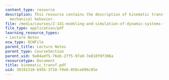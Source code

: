 ```yaml
---
content_type: resource
description: This resource contains the description of kinematic transformation of
  mechanical behavior.
file: /media/courses/2-141-modeling-and-simulation-of-dynamic-systems-fall-2006/30191310b9563710f9e0058ce896c85e_kinematic_transf.pdf
file_type: application/pdf
learning_resource_types:
- Lecture Notes
ocw_type: OCWFile
parent_title: Lecture Notes
parent_type: CourseSection
parent_uid: 9a04adf5-76eb-27f5-97a0-7e810f0f306a
resourcetype: Document
title: kinematic_transf.pdf
uid: 30191310-b956-3710-f9e0-058ce896c85e
---
```

